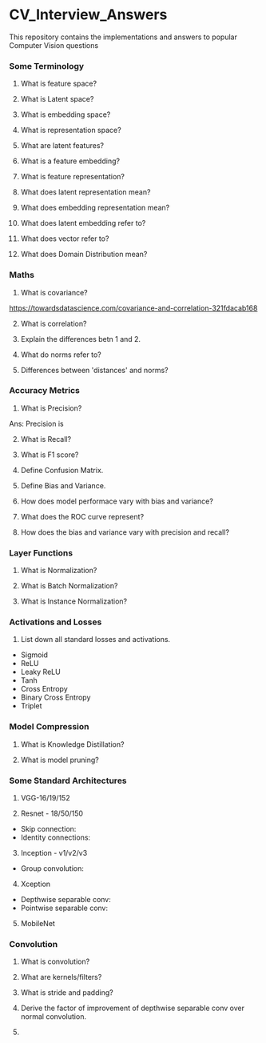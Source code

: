 # CV_Interview_Answers
This repository contains the implementations and answers to popular Computer Vision questions

### Some Terminology

1. What is feature space?

2. What is Latent space?

3. What is embedding space?

4. What is representation space?

5. What are latent features?

6. What is a feature embedding?

7. What is feature representation?

7. What does latent representation mean?

8. What does embedding representation mean?

9. What does latent embedding refer to?

10. What does vector refer to?

11. What does Domain Distribution mean?

### Maths

1. What is covariance?

https://towardsdatascience.com/covariance-and-correlation-321fdacab168

2. What is correlation?

3. Explain the differences betn 1 and 2.

4. What do norms refer to?

5. Differences between 'distances' and norms?

### Accuracy Metrics

1. What is Precision?

Ans: Precision is 

2. What is Recall?

3. What is F1 score?

4. Define Confusion Matrix.

5. Define Bias and Variance.

6. How does model performace vary with bias and variance?



5. What does the ROC curve represent?

6. How does the bias and variance vary with precision and recall?

### Layer Functions

1. What is Normalization?

2. What is Batch Normalization?

2. What is Instance Normalization?

### Activations and Losses

1. List down all standard losses and activations.

* Sigmoid
* ReLU
* Leaky ReLU
* Tanh
* Cross Entropy 
* Binary Cross Entropy
* Triplet 

### Model Compression

1. What is Knowledge Distillation?

2. What is model pruning?

### Some Standard Architectures

1. VGG-16/19/152

2. Resnet - 18/50/150

* Skip connection:
* Identity connections:

3. Inception - v1/v2/v3

* Group convolution:

4. Xception

* Depthwise separable conv:
* Pointwise separable conv:

5. MobileNet

### Convolution

1. What is convolution?

2. What are kernels/filters?

3. What is stride and padding?

4. Derive the factor of improvement of depthwise separable conv over normal convolution.

4. 

